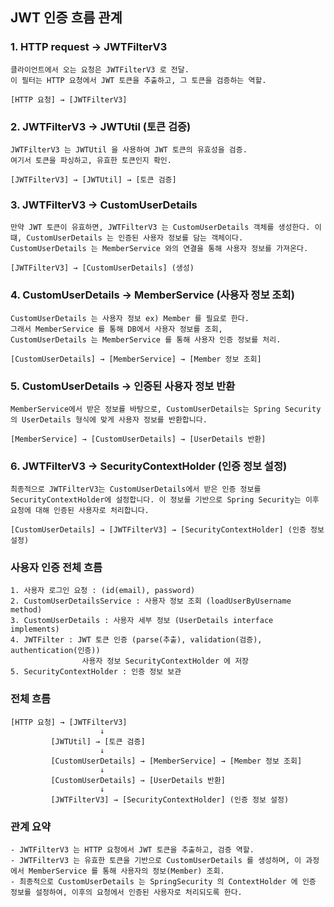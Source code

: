 ## JWT 인증 흐름 관계

### 1. HTTP request -> JWTFilterV3
    클라이언트에서 오는 요청은 JWTFilterV3 로 전달.
    이 필터는 HTTP 요청에서 JWT 토큰을 추출하고, 그 토큰을 검증하는 역할.

    [HTTP 요청] → [JWTFilterV3]

### 2. JWTFilterV3 -> JWTUtil (토큰 검증)
    JWTFilterV3 는 JWTUtil 을 사용하여 JWT 토큰의 유효성을 검증.
    여기서 토큰을 파싱하고, 유효한 토큰인지 확인.

    [JWTFilterV3] → [JWTUtil] → [토큰 검증]

### 3. JWTFilterV3 -> CustomUserDetails
    만약 JWT 토큰이 유효하면, JWTFilterV3 는 CustomUserDetails 객체를 생성한다. 이 떄, CustomUserDetails 는 인증된 사용자 정보를 담는 객체이다.
    CustomUserDetails 는 MemberService 와의 연결을 통해 사용자 정보를 가져온다.

    [JWTFilterV3] → [CustomUserDetails] (생성)

### 4. CustomUserDetails -> MemberService (사용자 정보 조회)    
    CustomUserDetails 는 사용자 정보 ex) Member 를 필요로 한다.
    그래서 MemberService 를 통해 DB에서 사용자 정보를 조회,
    CustomUserDetails 는 MemberService 를 통해 사용자 인증 정보를 처리.

    [CustomUserDetails] → [MemberService] → [Member 정보 조회]

### 5. CustomUserDetails → 인증된 사용자 정보 반환
    MemberService에서 받은 정보를 바탕으로, CustomUserDetails는 Spring Security의 UserDetails 형식에 맞게 사용자 정보를 반환합니다.   

    [MemberService] → [CustomUserDetails] → [UserDetails 반환]

### 6. JWTFilterV3 → SecurityContextHolder (인증 정보 설정)
    최종적으로 JWTFilterV3는 CustomUserDetails에서 받은 인증 정보를 SecurityContextHolder에 설정합니다. 이 정보를 기반으로 Spring Security는 이후 요청에 대해 인증된 사용자로 처리합니다.   

    [CustomUserDetails] → [JWTFilterV3] → [SecurityContextHolder] (인증 정보 설정) 

### 사용자 인증 전체 흐름

    1. 사용자 로그인 요청 : (id(email), password)
    2. CustomUserDetailsService : 사용자 정보 조회 (loadUserByUsername method)
    3. CustomUserDetails : 사용자 세부 정보 (UserDetails interface implements)
    4. JWTFilter : JWT 토큰 인증 (parse(추출), validation(검증), authentication(인증))
                    사용자 정보 SecurityContextHolder 에 저장
    5. SecurityContextHolder : 인증 정보 보관

### 전체 흐름

    [HTTP 요청] → [JWTFilterV3]
                        ↓
             [JWTUtil] → [토큰 검증]
                        ↓
             [CustomUserDetails] → [MemberService] → [Member 정보 조회]
                        ↓
             [CustomUserDetails] → [UserDetails 반환]
                        ↓
             [JWTFilterV3] → [SecurityContextHolder] (인증 정보 설정)

### 관계 요약

    - JWTFilterV3 는 HTTP 요청에서 JWT 토큰을 추출하고, 검증 역할.
    - JWTFilterV3 는 유효한 토큰을 기반으로 CustomUserDetails 를 생성하며, 이 과정에서 MemberService 를 통해 사용자의 정보(Member) 조회.
    - 최종적으로 CustomUserDetails 는 SpringSecurity 의 ContextHolder 에 인증 정보를 설정하여, 이후의 요청에서 인증된 사용자로 처리되도록 한다.